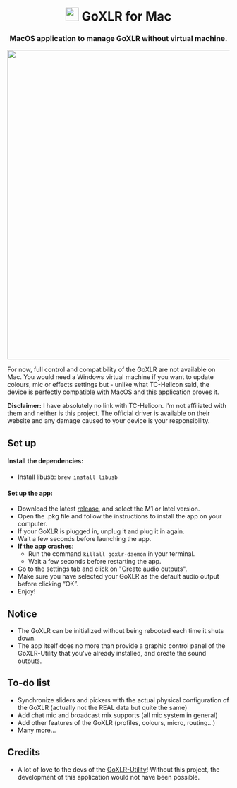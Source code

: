 <div align=center>

#  <img src="https://media.discordapp.net/attachments/756659826045485088/968640294033686619/icon_128x128.png" width="30"> GoXLR for Mac
### MacOS application to manage GoXLR without virtual machine.

<img src="https://cdn.discordapp.com/attachments/756659826045485088/973891094351872010/unknown.png" width="700">
</div>

For now, full control and compatibility of the GoXLR are not available on Mac. 
You would need a Windows virtual machine if you want to update
colours, mic or effects settings but - unlike what TC-Helicon said, 
the device is perfectly compatible with MacOS and this application proves it.

**Disclaimer:** I have absolutely no link with TC-Helicon.
I'm not affiliated with them and neither is this project.
The official driver is available on their website and any damage caused to
your device is your responsibility.


## Set up

#### Install the dependencies:

- Install libusb: `brew install libusb`

#### Set up the app:

- Download the latest [release](https://github.com/Adelenade/GoXlr-Macos/releases), and select the M1 or Intel version.
- Open the .pkg file and follow the instructions to install the app on your computer.
- If your GoXLR is plugged in, unplug it and plug it in again.
- Wait a few seconds before launching the app.
- **If the app crashes**:
  - Run the command `killall goxlr-daemon` in your terminal.
  - Wait a few seconds before restarting the app.
- Go to the settings tab and click on "Create audio outputs".
- Make sure you have selected your GoXLR as the default audio output before clicking “OK”.
- Enjoy!

## Notice

- The GoXLR can be initialized without being rebooted each time it shuts down.
- The app itself does no more than provide a graphic control panel of the
GoXLR-Utility that you've already installed, and create the sound outputs.

## To-do list

- Synchronize sliders and pickers with the actual physical configuration 
of the GoXLR (actually not the REAL data but quite the same)
- Add chat mic and broadcast mix supports (all mic system in general)
- Add other features of the GoXLR (profiles, colours, micro, routing…)
- Many more...

## Credits

- A lot of love to the devs of the 
[GoXLR-Utility](https://github.com/GoXLR-on-Linux/GoXLR-Utility)! 
Without this project, the development of this application would not
have been possible.
